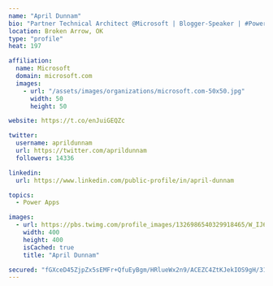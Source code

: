 ```yaml
---
name: "April Dunnam"
bio: "Partner Technical Architect @Microsoft | Blogger-Speaker | #PowerApps, #PowerAutomate, #Office365, #SharePoint | #WIT | #Karaoke Queen"
location: Broken Arrow, OK
type: "profile"
heat: 197

affiliation:
  name: Microsoft
  domain: microsoft.com
  images:
    - url: "/assets/images/organizations/microsoft.com-50x50.jpg"
      width: 50
      height: 50

website: https://t.co/enJuiGEQZc

twitter:
  username: aprildunnam
  url: https://twitter.com/aprildunnam
  followers: 14336

linkedin:
  url: https://www.linkedin.com/public-profile/in/april-dunnam

topics:
  - Power Apps

images:
  - url: https://pbs.twimg.com/profile_images/1326986540329918465/W_IJ6Ih2_400x400.jpg
    width: 400
    height: 400
    isCached: true
    title: "April Dunnam"

secured: "fGXceD45ZjpZx5sEMFr+QfuEyBgm/HRlueWx2n9/ACEZC4ZtKJekIOS9gH/31VSO2+s4omBZCjA56JCP5N4Z0MUR5wfzt3jwKxW8m5+cLiHIRZJAMahvWZ4J4DDh3CyUB4GTDzF6ipsL49PZtFDiSY3ND4JdnxPG3sRVXTfj+CgRpSdZxy60hNYxfsM8f9Fp2Ff3vRUwbnD0L5+3mHGii0ZYShR+HvLE2bUUmwbcsqrECnNVzzX9a4dqt53SCktnyFbbs47O+bhAsNsOxiifWGD4mJ42d2XEAu2KCGzHZpBcUuA4CjCHTCRny8InG9d1TaEJAoKU3nZA0b+/OXWkbnKo+M+bVTb87Qwvouz51Wo9JA9BLOctjEfqxZE2/VkLgpaCC81zg755lGq2Lm6UbuEfVihGkWn+/b5B5LNjCQM=;ZILGyM8DrZ9F70tVZv0IDQ=="
---
```


